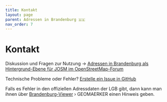 ```yaml
---
title: Kontakt
layout: page
parent: Adressen in Brandenburg 🇩🇪
nav_order: 7
---
```


# Kontakt

Diskussion und Fragen zur Nutzung → [Adressen in Brandenburg als Hintergrund-Ebene für JOSM im OpenStreetMap-Forum](https://community.openstreetmap.org/t/adressen-in-brandenburg-als-hintergrund-ebene-fur-josm/6679/1)

Technische Probleme oder Fehler? [Erstelle ein Issue in GitHub](https://github.com/hfs/brandenburg-addresses/issues)

Falls es Fehler in den offiziellen Adressdaten der LGB gibt, dann kann man ihnen über [Brandenburg-Viewer](https://bb-viewer.geobasis-bb.de/) › GEOMAERKER einen Hinweis geben.
